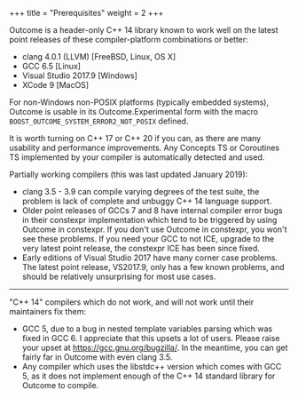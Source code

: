 +++
title = "Prerequisites"
weight = 2
+++

Outcome is a header-only C++ 14 library known to work well on the latest
point releases of these compiler-platform combinations or better:

- clang 4.0.1 (LLVM) [FreeBSD, Linux, OS X]
- GCC 6.5 [Linux]
- Visual Studio 2017.9 [Windows]
- XCode 9 [MacOS]

For non-Windows non-POSIX platforms (typically embedded systems), Outcome
is usable in its Outcome.Experimental form with the macro `BOOST_OUTCOME_SYSTEM_ERROR2_NOT_POSIX`
defined.

It is worth turning on C++ 17 or C++ 20 if you can, as there are many usability and
performance improvements. Any Concepts TS or Coroutines TS implemented
by your compiler is automatically detected and used.


Partially working compilers (this was last updated January 2019):

- clang 3.5 - 3.9 can compile varying degrees of the test suite, the
problem is lack of complete and unbuggy C++ 14 language support.
- Older point releases of GCCs 7 and 8 have internal compiler error bugs
in their constexpr implementation which tend to be triggered by using
Outcome in constexpr. If you don't use Outcome in constexpr, you won't
see these problems. If you need your GCC to not ICE, upgrade to the
very latest point release, the constexpr ICE has been since fixed.
- Early editions of Visual Studio 2017 have many corner case problems.
The latest point release, VS2017.9, only has a few known problems,
and should be relatively unsurprising for most use cases.

---

"C++ 14" compilers which do not work, and will not work until their
maintainers fix them:

- GCC 5, due to a bug in nested template variables parsing which was fixed
in GCC 6. I appreciate that this upsets a lot of users. Please raise your
upset at https://gcc.gnu.org/bugzilla/. In the meantime, you can get fairly
far in Outcome with even clang 3.5.
- Any compiler which uses the libstdc++ version which comes with GCC 5, as it does
not implement enough of the C++ 14 standard library for Outcome to compile.
